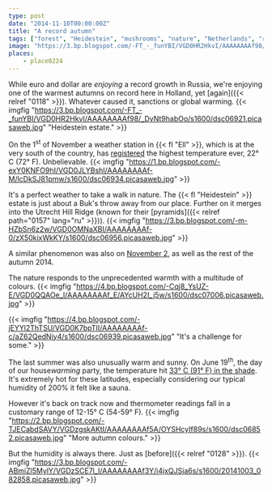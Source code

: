 ```yaml
---
type: post
date: "2014-11-10T00:00:00Z"
title: "A record autumn"
tags: ["forest", "Heidestein", "mushrooms", "nature", "Netherlands", "record", "weather"]
image: "https://3.bp.blogspot.com/-FT_-_funYBI/VGD0HR2HkvI/AAAAAAAAf98/_DvNt9habOo/s1600/dsc06921.picasaweb.jpg"
places:
    - place0224
---
```


While euro and dollar are *enjoying* a record growth in Russia, we're enjoying one of the warmest autumns on record here in Holland, yet [again]({{< relref "0118" >}}). Whatever caused it, sanctions or global warming.
{{< imgfig "https://3.bp.blogspot.com/-FT_-_funYBI/VGD0HR2HkvI/AAAAAAAAf98/_DvNt9habOo/s1600/dsc06921.picasaweb.jpg" "Heidestein estate." >}}

<!--more-->

On the 1<sup>st</sup> of November a weather station in {{< fl "Ell" >}}, which is at the very south of the country, has [registered](http://weerstatistieken.nl/ell/2014/november) the highest temperature ever, 22° C (72° F). Unbelievable.
{{< imgfig "https://1.bp.blogspot.com/-exY0KNFO9hI/VGD0JLYBshI/AAAAAAAAf-M/lcDkSJ81pmw/s1600/dsc06934.picasaweb.jpg" >}}

It's a perfect weather to take a walk in nature. The {{< fl "Heidestein" >}} estate is just about a Buk's throw away from our place. Further on it merges into the Utrecht Hill Ridge (known for their [pyramids]({{< relref path="0157" lang="ru" >}})).
{{< imgfig "https://3.bp.blogspot.com/-m-HZbSn6z2w/VGD0OMNaXBI/AAAAAAAAf-0/zX50kixWkKY/s1600/dsc06956.picasaweb.jpg" >}}

A similar phenomenon was also on [November 2](http://www.nieuws.nl/algemeen/20141102/Warmste-2-november-ooit), as well as the rest of the autumn 2014.

The nature responds to the unprecedented warmth with a multitude of colours.
{{< imgfig "https://4.bp.blogspot.com/-Cqj8_YsUZ-E/VGD0QQAOe_I/AAAAAAAAf_E/AYcUH2I_j5w/s1600/dsc07006.picasaweb.jpg" >}}

{{< imgfig "https://4.bp.blogspot.com/-jEYYl2ThTSU/VGD0K7bpTII/AAAAAAAAf-c/aZ62QedNiy4/s1600/dsc06939.picasaweb.jpg" "It's a challenge for some." >}}

The last summer was also unusually warm and sunny. On June 19<sup>th</sup>, the day of our house*warming* party, the temperature hit [33° C (91° F) in the shade](http://weerstatistieken.nl/de-bilt/2014/juli). It's extremely hot for these latitudes, especially considering our typical humidity of 200% it felt like a sauna.

However it's back on track now and thermometer readings fall in a customary range of 12-15° C (54-59° F).
{{< imgfig "https://2.bp.blogspot.com/-TJECabdSAVY/VGDzgskAKtI/AAAAAAAAf5A/OYSHcyIf89s/s1600/dsc06852.picasaweb.jpg" "More autumn colours." >}}

But the humidity is always there. Just as [before]({{< relref "0128" >}}).
{{< imgfig "https://3.bp.blogspot.com/-ABmiZl5MylY/VGDzSCE7l_I/AAAAAAAAf3Y/i4jxQJSja6s/s1600/20141003_082858.picasaweb.jpg" >}}
